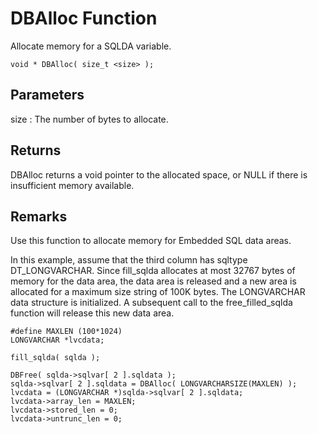 <!-- loioc9dc72574d4e4e4d96ac9aa4d818b929 -->

# DBAlloc Function

Allocate memory for a SQLDA variable.



```
void * DBAlloc( size_t <size> );
```



## Parameters

 size
 :   The number of bytes to allocate.

 

## Returns

DBAlloc returns a void pointer to the allocated space, or NULL if there is insufficient memory available.



## Remarks

Use this function to allocate memory for Embedded SQL data areas.



In this example, assume that the third column has sqltype DT\_LONGVARCHAR. Since fill\_sqlda allocates at most 32767 bytes of memory for the data area, the data area is released and a new area is allocated for a maximum size string of 100K bytes. The LONGVARCHAR data structure is initialized. A subsequent call to the free\_filled\_sqlda function will release this new data area.

```
#define MAXLEN (100*1024)
LONGVARCHAR *lvcdata;

fill_sqlda( sqlda );

DBFree( sqlda->sqlvar[ 2 ].sqldata );
sqlda->sqlvar[ 2 ].sqldata = DBAlloc( LONGVARCHARSIZE(MAXLEN) );
lvcdata = (LONGVARCHAR *)sqlda->sqlvar[ 2 ].sqldata;
lvcdata->array_len = MAXLEN;
lvcdata->stored_len = 0;
lvcdata->untrunc_len = 0;
```

